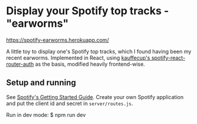# Display your Spotify top tracks - "earworms"

https://spotify-earworms.herokuapp.com/

A little toy to display one's Spotify top tracks, which I found having been my
recent earworms. Implemented in React, using
[kauffecup's spotify-react-router-auth][ksr] as the basis, modified heavily
frontend-wise.

## Setup and running

See [Spotify's Getting Started Guide][sgs]. Create your own Spotify application
and put the client id and secret in `server/routes.js`.

Run in dev mode:
$ npm run dev

[sgs]: https://developer.spotify.com/web-api/tutorial/
[ksr]: https://github.com/kauffecup/spotify-react-router-auth